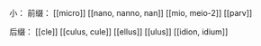 
小：
前缀：
[[micro]]
[[nano, nanno, nan]]
[[mio, meio-2]]
[[parv]]

后缀：
[[cle]]
[[culus, cule]]
[[ellus]]
[[ulus]]
[[idion, idium]]
